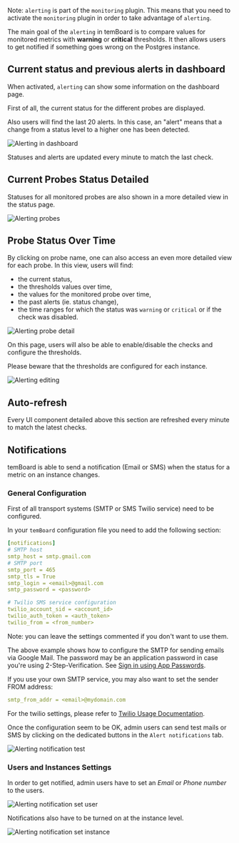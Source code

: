 Note: `alerting` is part of the `monitoring` plugin. This means that you need
to activate the `monitoring` plugin in order to take advantage of `alerting`.

The main goal of the `alerting` in temBoard is to compare values for
monitored metrics with **warning** or **critical** thresholds. It then allows
users to get notified if something goes wrong on the Postgres instance.

## Current status and previous alerts in dashboard

When activated, `alerting` can show some information on the dashboard page.

First of all, the current status for the different probes are displayed.

Also users will find the last 20 alerts. In this case, an "alert" means that
a change from a status level to a higher one has been detected.

![Alerting in dashboard](sc/alerting_dashboard.png)

Statuses and alerts are updated every minute to match the last check.

## Current Probes Status Detailed

Statuses for all monitored probes are also shown in a more detailed view in the
status page.

![Alerting probes](sc/alerting_checks.png)

## Probe Status Over Time

By clicking on probe name, one can also access an even more detailed
view for each probe. In this view, users will find:

 - the current status,
 - the thresholds values over time,
 - the values for the monitored probe over time,
 - the past alerts (ie. status change),
 - the time ranges for which the status was `warning` or `critical` or if the
     check was disabled.

![Alerting probe detail](sc/alerting_check.png)

On this page, users will also be able to enable/disable the checks and
configure the thresholds.

Please beware that the thresholds are configured for each instance.

![Alerting editing](sc/alerting_edit.png)

## Auto-refresh

Every UI component detailed above this section are refreshed every minute to
match the latest checks.

## Notifications

temBoard is able to send a notification (Email or SMS) when the status for
a metric on an instance changes.


### General Configuration

First of all transport systems (SMTP or SMS Twilio service) need to be
configured.

In your `temBoard` configuration file you need to add the following section:

```yaml
[notifications]
# SMTP host
smtp_host = smtp.gmail.com
# SMTP port
smtp_port = 465
smtp_tls = True
smtp_login = <email>@gmail.com
smtp_password = <password>

# Twilio SMS service configuration
twilio_account_sid = <account_id>
twilio_auth_token = <auth_token>
twilio_from = <from_number>
```

Note: you can leave the settings commented if you don't want to use them.

The above example shows how to configure the SMTP for sending emails via Google
Mail. The password may be an application password in case you're using
2-Step-Verification. See [Sign in using App
Passwords](https://support.google.com/accounts/answer/185833).

If you use your own SMTP service, you may also want to set the sender FROM address:
```yaml
smtp_from_addr = <email>@mydomain.com
```

For the twilio settings, please refer to [Twilio Usage Documentation](https://www.twilio.com/docs/usage).

Once the configuration seem to be OK, admin users can send test mails or SMS by
clicking on the dedicated buttons in the `Alert notifications` tab.

![Alerting notification test](sc/alerting_notification_test.png)

### Users and Instances Settings

In order to get notified, admin users have to set an *Email* or *Phone number*
to the users.

![Alerting notification set user](sc/alerting_notification_set_user.png)

Notifications also have to be turned on at the instance level.

![Alerting notification set instance](sc/alerting_notification_set_instance.png)
